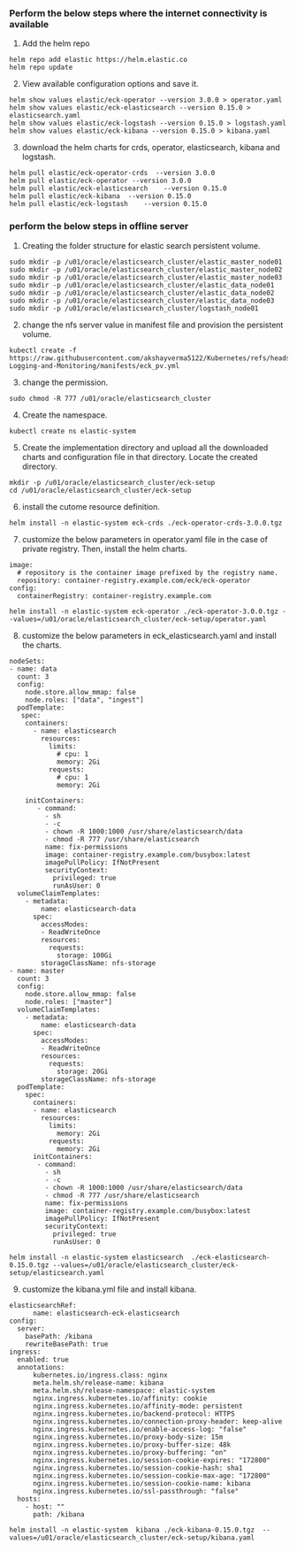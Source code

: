 ### Perform the below steps where the internet connectivity is available 

1. Add the helm repo 
```
helm repo add elastic https://helm.elastic.co
helm repo update
```
2. View available configuration options and save it. 
```
helm show values elastic/eck-operator --version 3.0.0 > operator.yaml
helm show values elastic/eck-elasticsearch --version 0.15.0 > elasticsearch.yaml
helm show values elastic/eck-logstash --version 0.15.0 > logstash.yaml
helm show values elastic/eck-kibana --version 0.15.0 > kibana.yaml
```
3. download the helm charts for crds, operator, elasticsearch, kibana and logstash.  
```
helm pull elastic/eck-operator-crds  --version 3.0.0   
helm pull elastic/eck-operator --version 3.0.0
helm pull elastic/eck-elasticsearch    --version 0.15.0
helm pull elastic/eck-kibana  --version 0.15.0
helm pull elastic/eck-logstash    --version 0.15.0
```
### perform the below steps in offline server

1. Creating the folder structure for elastic search persistent volume.
```
sudo mkdir -p /u01/oracle/elasticsearch_cluster/elastic_master_node01
sudo mkdir -p /u01/oracle/elasticsearch_cluster/elastic_master_node02
sudo mkdir -p /u01/oracle/elasticsearch_cluster/elastic_master_node03
sudo mkdir -p /u01/oracle/elasticsearch_cluster/elastic_data_node01
sudo mkdir -p /u01/oracle/elasticsearch_cluster/elastic_data_node02
sudo mkdir -p /u01/oracle/elasticsearch_cluster/elastic_data_node03
sudo mkdir -p /u01/oracle/elasticsearch_cluster/logstash_node01
```
2. change the nfs server value in manifest file and provision the persistent volume.
```
kubectl create -f https://raw.githubusercontent.com/akshayverma5122/Kubernetes/refs/heads/master/cka/04-Logging-and-Monitoring/manifests/eck_pv.yml
```
3. change the permission.
```
sudo chmod -R 777 /u01/oracle/elasticsearch_cluster
```
4. Create the namespace. 
```
kubectl create ns elastic-system
```
5. Create the implementation directory and upload all the downloaded charts and configuration file in that directory. Locate the created directory. 
```
mkdir -p /u01/oracle/elasticsearch_cluster/eck-setup
cd /u01/oracle/elasticsearch_cluster/eck-setup
```
6. install the cutome resource definition.
```
helm install -n elastic-system eck-crds ./eck-operator-crds-3.0.0.tgz
```
7. customize the below parameters in operator.yaml file in the case of private registry. Then, install the helm charts. 
```
image:
  # repository is the container image prefixed by the registry name.
  repository: container-registry.example.com/eck/eck-operator
config:
  containerRegistry: container-registry.example.com
```
```
helm install -n elastic-system eck-operator ./eck-operator-3.0.0.tgz --values=/u01/oracle/elasticsearch_cluster/eck-setup/operator.yaml
```
8. customize the below parameters in eck_elasticsearch.yaml and install the charts.
```
nodeSets:
- name: data
  count: 3
  config:
    node.store.allow_mmap: false
    node.roles: ["data", "ingest"]
  podTemplate:
   spec:
    containers:
      - name: elasticsearch
        resources:
          limits:
            # cpu: 1
            memory: 2Gi
          requests:
            # cpu: 1
            memory: 2Gi

    initContainers:
       - command:
         - sh
         - -c
         - chown -R 1000:1000 /usr/share/elasticsearch/data
         - chmod -R 777 /usr/share/elasticsearch
         name: fix-permissions
         image: container-registry.example.com/busybox:latest
         imagePullPolicy: IfNotPresent
         securityContext:
           privileged: true
           runAsUser: 0
  volumeClaimTemplates:
    - metadata:
        name: elasticsearch-data
      spec:
        accessModes:
        - ReadWriteOnce
        resources:
          requests:
            storage: 100Gi
        storageClassName: nfs-storage
- name: master
  count: 3
  config:
    node.store.allow_mmap: false
    node.roles: ["master"]
  volumeClaimTemplates:
    - metadata:
        name: elasticsearch-data
      spec:
        accessModes:
        - ReadWriteOnce
        resources:
          requests:
            storage: 20Gi
        storageClassName: nfs-storage
  podTemplate:
    spec:
      containers:
      - name: elasticsearch
        resources:
          limits:
            memory: 2Gi
          requests:
            memory: 2Gi
      initContainers:
       - command:
         - sh
         - -c
         - chown -R 1000:1000 /usr/share/elasticsearch/data
         - chmod -R 777 /usr/share/elasticsearch
         name: fix-permissions
         image: container-registry.example.com/busybox:latest
         imagePullPolicy: IfNotPresent
         securityContext:
           privileged: true
           runAsUser: 0
```
```
helm install -n elastic-system elasticsearch  ./eck-elasticsearch-0.15.0.tgz --values=/u01/oracle/elasticsearch_cluster/eck-setup/elasticsearch.yaml
```
9. customize the kibana.yml file and install kibana. 
```
elasticsearchRef:
      name: elasticsearch-eck-elasticsearch
config:
  server:
    basePath: /kibana
    rewriteBasePath: true
ingress:
  enabled: true
  annotations:
      kubernetes.io/ingress.class: nginx
      meta.helm.sh/release-name: kibana
      meta.helm.sh/release-namespace: elastic-system
      nginx.ingress.kubernetes.io/affinity: cookie
      nginx.ingress.kubernetes.io/affinity-mode: persistent
      nginx.ingress.kubernetes.io/backend-protocol: HTTPS
      nginx.ingress.kubernetes.io/connection-proxy-header: keep-alive
      nginx.ingress.kubernetes.io/enable-access-log: "false"
      nginx.ingress.kubernetes.io/proxy-body-size: 15m
      nginx.ingress.kubernetes.io/proxy-buffer-size: 48k
      nginx.ingress.kubernetes.io/proxy-buffering: "on"
      nginx.ingress.kubernetes.io/session-cookie-expires: "172800"
      nginx.ingress.kubernetes.io/session-cookie-hash: sha1
      nginx.ingress.kubernetes.io/session-cookie-max-age: "172800"
      nginx.ingress.kubernetes.io/session-cookie-name: kibana
      nginx.ingress.kubernetes.io/ssl-passthrough: "false"
  hosts:
    - host: ""
      path: /kibana
```
```
helm install -n elastic-system  kibana ./eck-kibana-0.15.0.tgz  --values=/u01/oracle/elasticsearch_cluster/eck-setup/kibana.yaml
```




